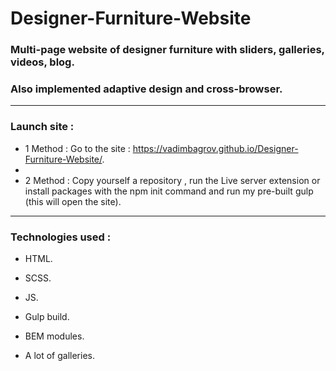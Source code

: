 # Designer-Furniture-Website
### Multi-page website of designer furniture with sliders, galleries, videos, blog.
### Also implemented adaptive design and cross-browser.
---
### Launch site :
- 1 Method : Go to the site : https://vadimbagrov.github.io/Designer-Furniture-Website/.
- 
- 2 Method : Copy yourself a repository , run the Live server extension or install packages with the npm init command and run my pre-built gulp (this will open the site).

---
### Technologies used :

- HTML. 
 
- SCSS. 

- JS.  

- Gulp build.

- BEM modules.

- A lot of galleries.

